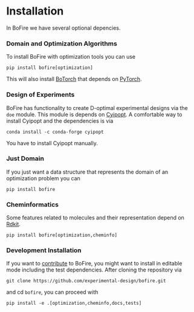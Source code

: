 # Installation

In BoFire we have several optional depencies.

### Domain and Optimization Algorithms

To install BoFire with optimization tools you can use
```
pip install bofire[optimization]
```
This will also install [BoTorch](https://botorch.org/) that depends on [PyTorch](https://pytorch.org/).
### Design of Experiments

BoFire has functionality to create D-optimal experimental designs via the `doe` module. This module is depends on
[Cyipopt](https://cyipopt.readthedocs.io/en/stable/). A comfortable way to install Cyipopt and the dependencies is via
```
conda install -c conda-forge cyipopt
```
You have to install Cyipopt manually.
### Just Domain

If you just want a data structure that represents the domain of an optimization problem you can
```
pip install bofire
```

### Cheminformatics

Some features related to molecules and their representation depend on [Rdkit](https://www.rdkit.org/).
```
pip install bofire[optimization,cheminfo]
```

### Development Installation
If you want to [contribute](CONTRIBUTING.md) to BoFire, you might want to install in editable mode including the test dependencies.
After cloning the repository via
```
git clone https://github.com/experimental-design/bofire.git
```
and cd `bofire`, you can proceed with
```
pip install -e .[optimization,cheminfo,docs,tests]
```
